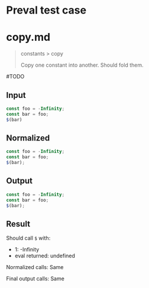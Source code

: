 # Preval test case

# copy.md

> constants > copy
>
> Copy one constant into another. Should fold them.

#TODO

## Input

`````js filename=intro
const foo = -Infinity;
const bar = foo;
$(bar)
`````

## Normalized

`````js filename=intro
const foo = -Infinity;
const bar = foo;
$(bar);
`````

## Output

`````js filename=intro
const foo = -Infinity;
const bar = foo;
$(bar);
`````

## Result

Should call `$` with:
 - 1: -Infinity
 - eval returned: undefined

Normalized calls: Same

Final output calls: Same
